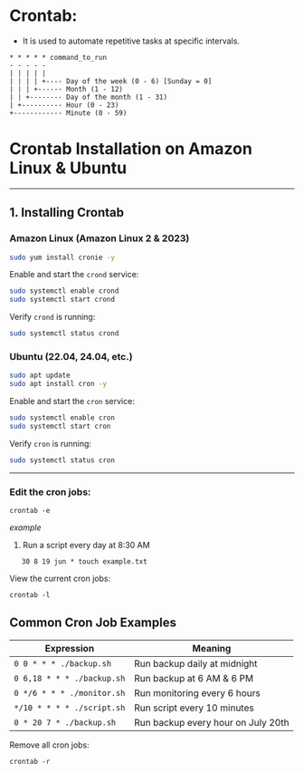 # Crontab:
- It is used to automate repetitive tasks at specific intervals.



```
* * * * * command_to_run
- - - - -
| | | | |
| | | | +---- Day of the week (0 - 6) [Sunday = 0]
| | | +------ Month (1 - 12)
| | +-------- Day of the month (1 - 31)
| +---------- Hour (0 - 23)
+------------ Minute (0 - 59)
```
# Crontab Installation on Amazon Linux & Ubuntu


---

## **1. Installing Crontab**

### **Amazon Linux (Amazon Linux 2 & 2023)**
```bash
sudo yum install cronie -y
```
Enable and start the `crond` service:
```bash
sudo systemctl enable crond
sudo systemctl start crond
```
Verify `crond` is running:
```bash
sudo systemctl status crond
```

### **Ubuntu (22.04, 24.04, etc.)**
```bash
sudo apt update
sudo apt install cron -y
```
Enable and start the `cron` service:
```bash
sudo systemctl enable cron
sudo systemctl start cron
```
Verify `cron` is running:
```bash
sudo systemctl status cron
```

---









### Edit the cron jobs:
````
crontab -e
````

*example* 
1. Run a script every day at 8:30 AM
````
   30 8 19 jun * touch example.txt
````
   
View the current cron jobs:
````
crontab -l
````

## Common Cron Job Examples

| **Expression** | **Meaning** |
|--------------|------------|
| `0 0 * * * ./backup.sh` | Run backup daily at midnight |
| `0 6,18 * * * ./backup.sh` | Run backup at 6 AM & 6 PM |
| `0 */6 * * * ./monitor.sh` | Run monitoring every 6 hours |
| `*/10 * * * * ./script.sh` | Run script every 10 minutes |
| `0 * 20 7 * ./backup.sh` | Run backup every hour on July 20th |





Remove all cron jobs:
````
crontab -r
````
